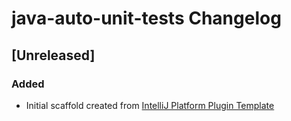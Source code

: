 <!-- Keep a Changelog guide -> https://keepachangelog.com -->

# java-auto-unit-tests Changelog

## [Unreleased]
### Added
- Initial scaffold created from [IntelliJ Platform Plugin Template](https://github.com/JetBrains/intellij-platform-plugin-template)
